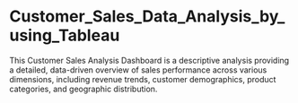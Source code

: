 # Customer_Sales_Data_Analysis_by_using_Tableau
 This Customer Sales Analysis Dashboard is a descriptive analysis providing a detailed, data-driven overview of sales performance across various dimensions, including revenue trends, customer demographics, product categories, and geographic distribution. 
